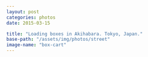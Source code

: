 ```yaml
---
layout: post
categories: photos
date: 2015-03-15

title: "Loading boxes in Akihabara. Tokyo, Japan."
base-path: "/assets/img/photos/street"
image-name: "box-cart"
---
```

